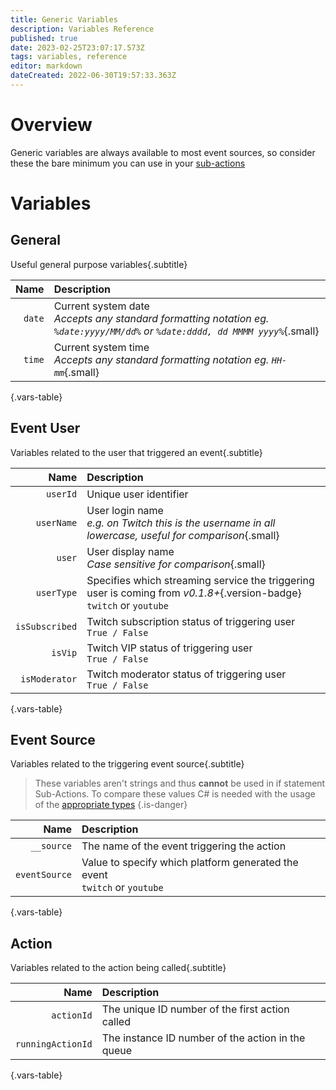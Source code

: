 ```yaml
---
title: Generic Variables
description: Variables Reference
published: true
date: 2023-02-25T23:07:17.573Z
tags: variables, reference
editor: markdown
dateCreated: 2022-06-30T19:57:33.363Z
---
```


# Overview
Generic variables are always available to most event sources, so consider these the bare minimum you can use in your [sub-actions](/Sub-Actions)

# Variables
## General
Useful general purpose variables{.subtitle}

Name | Description
----:|:------------
`date` | Current system date <br> *Accepts any standard formatting notation eg. `%date:yyyy/MM/dd%` or `%date:dddd, dd MMMM yyyy%`*{.small}
`time` | Current system time <br> *Accepts any standard formatting notation eg. `HH-mm`*{.small}
{.vars-table}

## Event User
Variables related to the user that triggered an event{.subtitle}

Name | Description
----:|:------------
`userId` | Unique user identifier
`userName` | User login name <br> *e.g. on Twitch this is the username in all lowercase, useful for comparison*{.small}
`user` | User display name <br> *Case sensitive for comparison*{.small}
`userType` | Specifies which streaming service the triggering user is coming from *v0.1.8+*{.version-badge} <br> `twitch` or `youtube`
`isSubscribed` | Twitch subscription status of triggering user <br> `True / False`
`isVip` | Twitch VIP status of triggering user <br> `True / False`
`isModerator` | Twitch moderator status of triggering user <br> `True / False`
{.vars-table}

## Event Source
Variables related to the triggering event source{.subtitle}

> These variables aren't strings and thus **cannot** be used in if statement Sub-Actions. To compare these values C# is needed with the usage of the [appropriate types](/Sub-Actions/Code/CSharp/Available-Methods/General#source-event-type)
{.is-danger}

Name | Description
----:|:------------
`__source` | The name of the event triggering the action
`eventSource` | Value to specify which platform generated the event <br> `twitch` or `youtube`
{.vars-table}

## Action
Variables related to the action being called{.subtitle}

Name | Description
----:|:------------
`actionId` | The unique ID number of the first action called
`runningActionId` | The instance ID number of the action in the queue
{.vars-table}